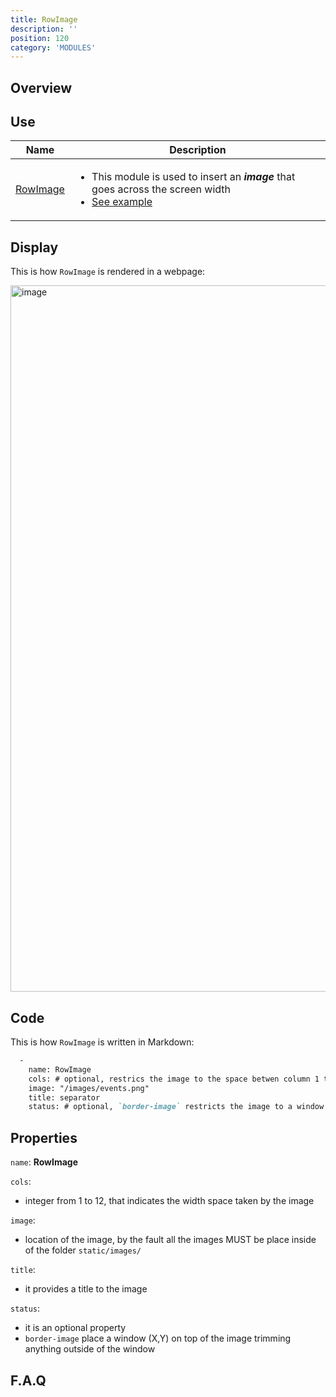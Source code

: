 ```yaml
---
title: RowImage
description: ''
position: 120
category: 'MODULES'
---
```

## Overview

## Use
<table>
<thead>
      <tr>
            <th>Name</th>
            <th>Description</th>
      </tr>
</thead>
<tbody>
      <tr>
            <td><a href="./#rowimage" target="_blank">RowImage</a></td>
            <td>
                  <ul>
                        <li>This module is used to insert an <b><i>image</i></b> that goes across the screen width</li>
                        <li><a href="#rowimage" >See example</a></li>
                  </ul>
            </td>
      </tr>
</tbody>
</table>

## Display

This is how `RowImage` is rendered in a webpage:

<img width="1130" alt="image" src="https://user-images.githubusercontent.com/3258579/146674618-8a39d80f-325d-4de6-b17d-2fe36474a12b.png">

## Code
This is how `RowImage` is written in Markdown:

```md [oma_github_pages/content/index.md]
  -
    name: RowImage
    cols: # optional, restrics the image to the space betwen column 1 to 12
    image: "/images/events.png"
    title: separator
    status: # optional, `border-image` restricts the image to a window X, Y

```
## Properties
`name`: **RowImage**

`cols`: 
* integer from 1 to 12, that indicates the width space taken by the image

`image`:
* location of the image, by the fault all the images MUST be place inside of the folder `static/images/`


`title`: 
* it provides a title to the image

`status`:
* it is an optional property
* `border-image` place a window (X,Y) on top of the image trimming anything outside of the window

## F.A.Q